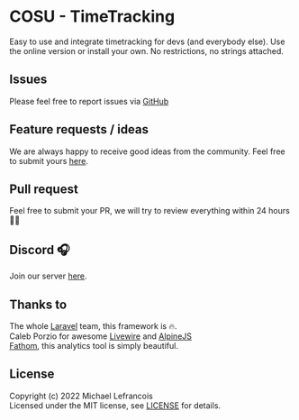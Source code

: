 # COSU -  TimeTracking
Easy to use and integrate timetracking for devs (and everybody else). Use the online version or install your own. No restrictions, no strings attached.

## Issues
Please feel free to report issues via [GitHub](https://github.com/cosu-io/timetracking/issues)

## Feature requests / ideas
We are always happy to receive good ideas from the community. Feel free to submit yours [here](https://github.com/cosu-io/timetracking/issues).

## Pull request
Feel free to submit your PR, we will try to review everything within 24 hours 🤞🏼

## Discord 🎧
Join our server [here](https://discord.gg/ZDRk3YG4kY).

## Thanks to
The whole [Laravel](https://laravel.com) team, this framework is 🔥.  
Caleb Porzio for awesome [Livewire](https://github.com/livewire/livewire) and [AlpineJS](https://github.com/alpinejs/alpine)  
[Fathom](https://usefathom.com/ref/ABAKKC), this analytics tool is simply beautiful.

## License
Copyright (c) 2022 Michael Lefrancois  
Licensed under the MIT license, see [LICENSE](LICENSE.md) for details.
